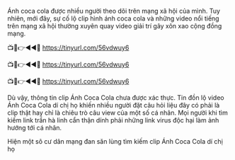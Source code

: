 Ánh coca cola được nhiều người theo dõi trên mạng xã hội của mình. Tuy nhiên, mới đây, sự cố lộ clip hình ánh coca cola và những video nổi tiếng trên mạng xã hội thường xuyên quay video giải trí gây xôn xao cộng đồng mạng.


📺📱👉◄◄🔴 https://tinyurl.com/56vdwuy6

📺📱👉◄◄🔴 https://tinyurl.com/56vdwuy6

📺📱👉◄◄🔴 https://tinyurl.com/56vdwuy6


Dù vậy, thông tin clip Ánh Coca Cola chưa được xác thực. Tin đồn lộ video Ánh Coca Cola dí chị họ khiến nhiều người đặt câu hỏi liệu đây có phải là clip thật hay chỉ là chiêu trò câu view của một số cá nhân. Mọi người khi tìm kiếm link  trần hà linh cẩn thận dính phải những link virus độc hại làm ảnh hướng tới cá nhân.

Hiện một sô cư dân mạng đan săn lùng tìm kiếm clip Ánh Coca Cola dí chị họ
